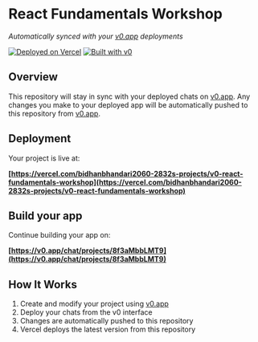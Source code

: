 # React Fundamentals Workshop

*Automatically synced with your [v0.app](https://v0.app) deployments*

[![Deployed on Vercel](https://img.shields.io/badge/Deployed%20on-Vercel-black?style=for-the-badge&logo=vercel)](https://vercel.com/bidhanbhandari2060-2832s-projects/v0-react-fundamentals-workshop)
[![Built with v0](https://img.shields.io/badge/Built%20with-v0.app-black?style=for-the-badge)](https://v0.app/chat/projects/8f3aMbbLMT9)

## Overview

This repository will stay in sync with your deployed chats on [v0.app](https://v0.app).
Any changes you make to your deployed app will be automatically pushed to this repository from [v0.app](https://v0.app).

## Deployment

Your project is live at:

**[https://vercel.com/bidhanbhandari2060-2832s-projects/v0-react-fundamentals-workshop](https://vercel.com/bidhanbhandari2060-2832s-projects/v0-react-fundamentals-workshop)**

## Build your app

Continue building your app on:

**[https://v0.app/chat/projects/8f3aMbbLMT9](https://v0.app/chat/projects/8f3aMbbLMT9)**

## How It Works

1. Create and modify your project using [v0.app](https://v0.app)
2. Deploy your chats from the v0 interface
3. Changes are automatically pushed to this repository
4. Vercel deploys the latest version from this repository